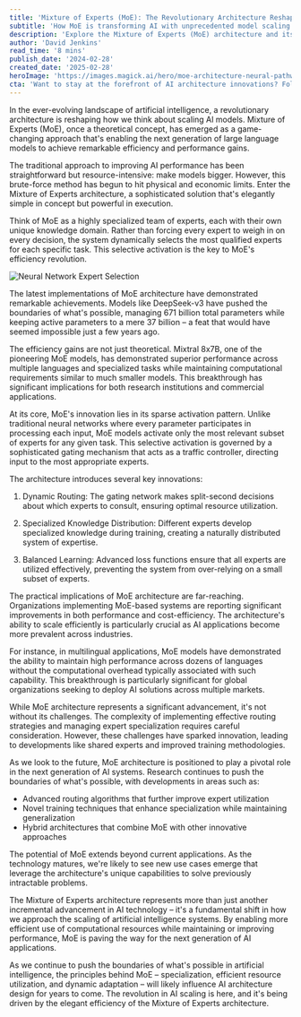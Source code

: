 ```yaml
---
title: 'Mixture of Experts (MoE): The Revolutionary Architecture Reshaping AI''s Future'
subtitle: 'How MoE is transforming AI with unprecedented model scaling and efficiency'
description: 'Explore the Mixture of Experts (MoE) architecture and its transformative impact on AI development. Learn how MoE enables unprecedented model scaling and efficiency, revolutionizing how AI systems approach tasks with innovations like dynamic expert activation.'
author: 'David Jenkins'
read_time: '8 mins'
publish_date: '2024-02-28'
created_date: '2025-02-28'
heroImage: 'https://images.magick.ai/hero/moe-architecture-neural-pathways.jpg'
cta: 'Want to stay at the forefront of AI architecture innovations? Follow us on LinkedIn for regular updates on groundbreaking developments in MoE technology and other revolutionary AI advancements.'
---
```


In the ever-evolving landscape of artificial intelligence, a revolutionary architecture is reshaping how we think about scaling AI models. Mixture of Experts (MoE), once a theoretical concept, has emerged as a game-changing approach that's enabling the next generation of large language models to achieve remarkable efficiency and performance gains.

The traditional approach to improving AI performance has been straightforward but resource-intensive: make models bigger. However, this brute-force method has begun to hit physical and economic limits. Enter the Mixture of Experts architecture, a sophisticated solution that's elegantly simple in concept but powerful in execution.

Think of MoE as a highly specialized team of experts, each with their own unique knowledge domain. Rather than forcing every expert to weigh in on every decision, the system dynamically selects the most qualified experts for each specific task. This selective activation is the key to MoE's efficiency revolution.

![Neural Network Expert Selection](https://images.magick.ai/inline/moe-dynamic-expert-selection.jpg)

The latest implementations of MoE architecture have demonstrated remarkable achievements. Models like DeepSeek-v3 have pushed the boundaries of what's possible, managing 671 billion total parameters while keeping active parameters to a mere 37 billion – a feat that would have seemed impossible just a few years ago.

The efficiency gains are not just theoretical. Mixtral 8x7B, one of the pioneering MoE models, has demonstrated superior performance across multiple languages and specialized tasks while maintaining computational requirements similar to much smaller models. This breakthrough has significant implications for both research institutions and commercial applications.

At its core, MoE's innovation lies in its sparse activation pattern. Unlike traditional neural networks where every parameter participates in processing each input, MoE models activate only the most relevant subset of experts for any given task. This selective activation is governed by a sophisticated gating mechanism that acts as a traffic controller, directing input to the most appropriate experts.

The architecture introduces several key innovations:

1. Dynamic Routing: The gating network makes split-second decisions about which experts to consult, ensuring optimal resource utilization.

2. Specialized Knowledge Distribution: Different experts develop specialized knowledge during training, creating a naturally distributed system of expertise.

3. Balanced Learning: Advanced loss functions ensure that all experts are utilized effectively, preventing the system from over-relying on a small subset of experts.

The practical implications of MoE architecture are far-reaching. Organizations implementing MoE-based systems are reporting significant improvements in both performance and cost-efficiency. The architecture's ability to scale efficiently is particularly crucial as AI applications become more prevalent across industries.

For instance, in multilingual applications, MoE models have demonstrated the ability to maintain high performance across dozens of languages without the computational overhead typically associated with such capability. This breakthrough is particularly significant for global organizations seeking to deploy AI solutions across multiple markets.

While MoE architecture represents a significant advancement, it's not without its challenges. The complexity of implementing effective routing strategies and managing expert specialization requires careful consideration. However, these challenges have sparked innovation, leading to developments like shared experts and improved training methodologies.

As we look to the future, MoE architecture is positioned to play a pivotal role in the next generation of AI systems. Research continues to push the boundaries of what's possible, with developments in areas such as:

- Advanced routing algorithms that further improve expert utilization
- Novel training techniques that enhance specialization while maintaining generalization
- Hybrid architectures that combine MoE with other innovative approaches

The potential of MoE extends beyond current applications. As the technology matures, we're likely to see new use cases emerge that leverage the architecture's unique capabilities to solve previously intractable problems.

The Mixture of Experts architecture represents more than just another incremental advancement in AI technology – it's a fundamental shift in how we approach the scaling of artificial intelligence systems. By enabling more efficient use of computational resources while maintaining or improving performance, MoE is paving the way for the next generation of AI applications.

As we continue to push the boundaries of what's possible in artificial intelligence, the principles behind MoE – specialization, efficient resource utilization, and dynamic adaptation – will likely influence AI architecture design for years to come. The revolution in AI scaling is here, and it's being driven by the elegant efficiency of the Mixture of Experts architecture.